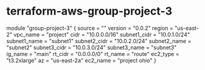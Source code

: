 # terraform-aws-group-project-3

module "group-project-3" {
    source = ""
    version = "0.0.2"
    region = "us-east-2"
    vpc_name = "project"
    cidr = "10.0.0.0/16"
    subnet1_cidr = "10.0.1.0/24"
    subnet1_name = "subnet1"
    subnet2_cidr = "10.0.2.0/24"
    subnet2_name = "subnet2"
    subnet3_cidr = "10.0.3.0/24"
    subnet3_name = "subnet3"
    ig_name = "main"
    rt_cidr = "0.0.0.0/0"
    rt_name = "route"
    ec2_type = "t3.2xlarge"
    az = "us-east-2a"
    ec2_name = "project ohio"
}